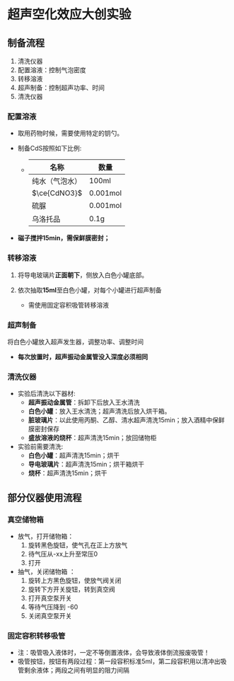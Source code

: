 # 超声空化效应大创实验

## 制备流程

1. 清洗仪器
2. 配置溶液：控制气泡密度
3. 转移溶液
4. 超声制备：控制超声功率、时间
5. 清洗仪器

### 配置溶液

- 取用药物时候，需要使用特定的钥勺。

- 制备CdS按照如下比例:

  - | 名称           | 数量     |
    | -------------- | -------- |
    | 纯水（气泡水） | 100ml    |
    | $\ce{CdNO3}$   | 0.001mol |
    | 硫脲           | 0.001mol |
    | 乌洛托品       | 0.1g     |

- **磁子搅拌15min，需保鲜膜密封；**

### 转移溶液

1. 将导电玻璃片**正面朝下**，侧放入白色小罐底部。

2. 依次抽取**15ml**至白色小罐，对每个小罐进行超声制备
   - 需使用固定容积吸管转移溶液

### 超声制备

将白色小罐放入超声发生器，调整功率、调整时间

- **每次放置时，超声振动金属管没入深度必须相同**

  

### 清洗仪器

- 实验后清洗以下器材:
  - **超声振动金属管**：拆卸下后放入王水清洗
  - **白色小罐**：放入王水清洗；超声清洗后放入烘干箱。
  - **脏玻璃片**：以此使用丙酮、乙醇、清水超声清洗15min；放入酒精中保鲜膜密封保存
  - **盛放溶液的烧杯**：超声清洗15min；放回储物柜
- 实验前需要清洗:
  - **白色小罐**：超声清洗15min；烘干
  - **导电玻璃片**：超声清洗15min；烘干箱烘干
  - **烧杯**：超声清洗15min；烘干



## 部分仪器使用流程

### 真空储物箱

- 放气，打开储物箱：
  1. 旋转黑色旋钮，使气孔在正上方放气
  2. 待气压从-xx上升至常压0
  3. 打开
- 抽气，关闭储物箱 ：
  1. 旋转上方黑色旋钮，使放气阀关闭
  2. 旋转下方开关旋钮，转到真空阀
  3. 打开真空泵开关
  4. 等待气压降到 -60
  5. 关闭真空泵开关



### 固定容积转移吸管

- 注：吸管吸入液体时，一定不等倒置液体，会导致液体倒流报废吸管！
- 吸管按钮，按钮有两段过程：第一段容积标准5ml，第二段容积用以清冲出吸管剩余液体；两段之间有明显的阻力间隔

